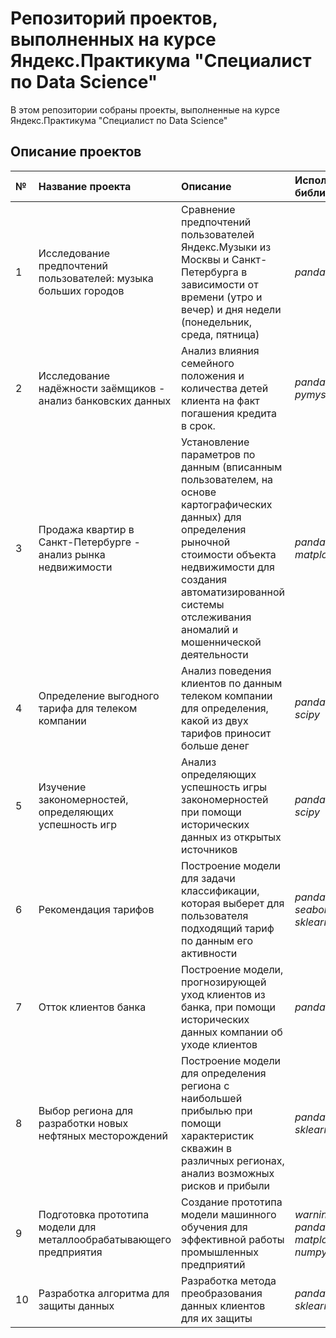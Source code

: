 # Репозиторий проектов, выполненных на курсе Яндекс.Практикума "Специалист по Data Science" 
В этом репозитории собраны проекты, выполненные на курсе Яндекс.Практикума "Специалист по Data Science"
## Описание проектов
№    | Название проекта          | Описание     | Используемые библиотеки |
:--  | :---------------          | :-------     | :---------------------- |
1    | Исследование предпочтений пользователей: музыка больших городов | Сравнение предпочтений пользователей Яндекс.Музыки из Москвы и Санкт-Петербурга в зависимости от времени (утро и вечер) и дня недели (понедельник, среда, пятница) | *pandas* |
2    | Исследование надёжности заёмщиков - анализ банковских данных | Анализ влияния семейного положения и количества детей клиента на факт погашения кредита в срок. | *pandas*, *pymystem3* |
3   | Продажа квартир в Санкт-Петербурге - анализ рынка недвижимости | Установление параметров по данным (вписанным пользователем, на основе картографических данных) для определения рыночной стоимости объекта недвижимости для создания автоматизированной системы отслеживания аномалий и мошеннической деятельности | *pandas*, *matplotlib* |
4    | Определение выгодного тарифа для телеком компании | Анализ поведения клиентов по данным телеком компании для определения, какой из двух тарифов приносит больше денег   | *pandas*, *numpy*, *scipy* |
5   | Изучение закономерностей, определяющих успешность игр | Анализ определяющих успешность игры закономерностей при помощи исторических данных из открытых источников | *pandas*, *numpy*, *scipy* |
6    | Рекомендация тарифов | Построение модели для задачи классификации, которая выберет для пользователя подходящий тариф по данным его активности | *pandas*, *seaborn*, *sklearn* |
7     | Отток клиентов банка | Построение модели, прогнозирующей уход клиентов из банка, при помощи исторических данных компании об уходе клиентов | *pandas*, *sklearn* |
8     | Выбор региона для разработки новых нефтяных месторождений | Построение модели для определения региона с наибольшей прибылью при помощи характеристик скважин в различных регионах, анализ возможных рисков и прибыли | *pandas*, *numpy*, *sklearn*, *scipy* | 
9     | Подготовка прототипа модели для металлообрабатывающего предприятия | Создание прототипа модели машинного обучения для эффективной работы промышленных предприятий | *warnings*, *pandas*, *matplotlib*, *numpy*, *sklearn* |
10     | Разработка алгоритма для защиты данных | Разработка метода преобразования данных клиентов для их защиты | *pandas*, *numpy*, *sklearn* | 
